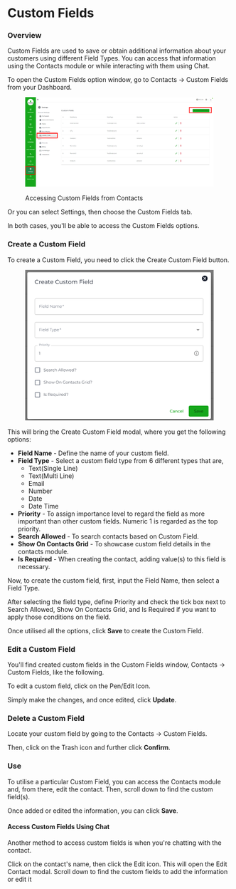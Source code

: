 # Custom Fields

### Overview

Custom Fields are used to save or obtain additional information about your customers using different Field Types. You can access that information using the Contacts module or while interacting with them using Chat.

To open the Custom Fields option window, go to Contacts → Custom Fields from your Dashboard.

<figure><img src=".gitbook/assets/customfields.PNG" alt=""><figcaption><p>Accessing Custom Fields from Contacts</p></figcaption></figure>

Or you can select Settings, then choose the Custom Fields tab.

In both cases, you'll be able to access the Custom Fields options.

### Create a Custom Field

To create a Custom Field, you need to click the Create Custom Field button.

<figure><img src=".gitbook/assets/createcustomfields.PNG" alt=""><figcaption></figcaption></figure>

This will bring the Create Custom Field modal, where you get the following options:

* **Field Name** - Define the name of your custom field.
* **Field Type** - Select a custom field type from 6 different types that are,
  * Text(Single Line)
  * Text(Multi Line)
  * Email
  * Number
  * Date
  * Date Time
* **Priority** - To assign importance level to regard the field as more important than other custom fields. Numeric 1 is regarded as the top priority.
* **Search Allowed** - To search contacts based on Custom Field.
* **Show On Contacts Grid** - To showcase custom field details in the contacts module.
* **Is Required** - When creating the contact, adding value(s) to this field is necessary.

Now, to create the custom field, first, input the Field Name, then select a Field Type.

After selecting the field type, define Priority and check the tick box next to Search Allowed, Show On Contacts Grid, and Is Required if you want to apply those conditions on the field.

Once utilised all the options, click **Save** to create the Custom Field.

### Edit a Custom Field

You'll find created custom fields in the Custom Fields window, Contacts → Custom Fields, like the following.

To edit a custom field, click on the Pen/Edit Icon.

Simply make the changes, and once edited, click **Update**.

### Delete a Custom Field

Locate your custom field by going to the Contacts → Custom Fields.

Then, click on the Trash icon and further click **Confirm**.

### Use

To utilise a particular Custom Field, you can access the Contacts module and, from there, edit the contact. Then, scroll down to find the custom field(s).

Once added or edited the information, you can click **Save**.

#### Access Custom Fields Using Chat

Another method to access custom fields is when you're chatting with the contact.

Click on the contact's name, then click the Edit icon. This will open the Edit Contact modal. Scroll down to find the custom fields to add the information or edit it
